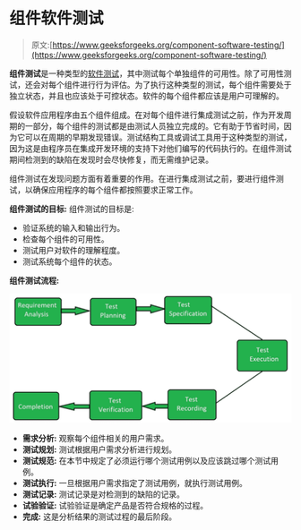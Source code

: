 # 组件软件测试

> 原文:[https://www.geeksforgeeks.org/component-software-testing/](https://www.geeksforgeeks.org/component-software-testing/)

**组件测试**是一种类型的[软件测试](https://www.geeksforgeeks.org/software-testing-basics/)，其中测试每个单独组件的可用性。除了可用性测试，还会对每个组件进行行为评估。为了执行这种类型的测试，每个组件需要处于独立状态，并且也应该处于可控状态。软件的每个组件都应该是用户可理解的。

假设软件应用程序由五个组件组成。在对每个组件进行集成测试之前，作为开发周期的一部分，每个组件的测试都是由测试人员独立完成的。它有助于节省时间，因为它可以在周期的早期发现错误。测试结构工具或调试工具用于这种类型的测试，因为这是由程序员在集成开发环境的支持下对他们编写的代码执行的。在组件测试期间检测到的缺陷在发现时会尽快修复，而无需维护记录。

组件测试在发现问题方面有着重要的作用。在进行集成测试之前，要进行组件测试，以确保应用程序的每个组件都按照要求正常工作。

**组件测试的目标:**
组件测试的目标是:

*   验证系统的输入和输出行为。
*   检查每个组件的可用性。
*   测试用户对软件的理解程度。
*   测试系统每个组件的状态。

**组件测试流程:**

![](img/aacd3ef665e719de28f554abec49acac.png)

*   **需求分析:**
    观察每个组件相关的用户需求。
*   **测试规划:**
    测试根据用户需求分析进行规划。
*   **测试规范:**
    在本节中规定了必须运行哪个测试用例以及应该跳过哪个测试用例。
*   **测试执行:**
    一旦根据用户需求指定了测试用例，就执行测试用例。
*   **测试记录:**
    测试记录是对检测到的缺陷的记录。
*   **试验验证:**
    试验验证是确定产品是否符合规格的过程。
*   **完成:**
    这是分析结果的测试过程的最后阶段。